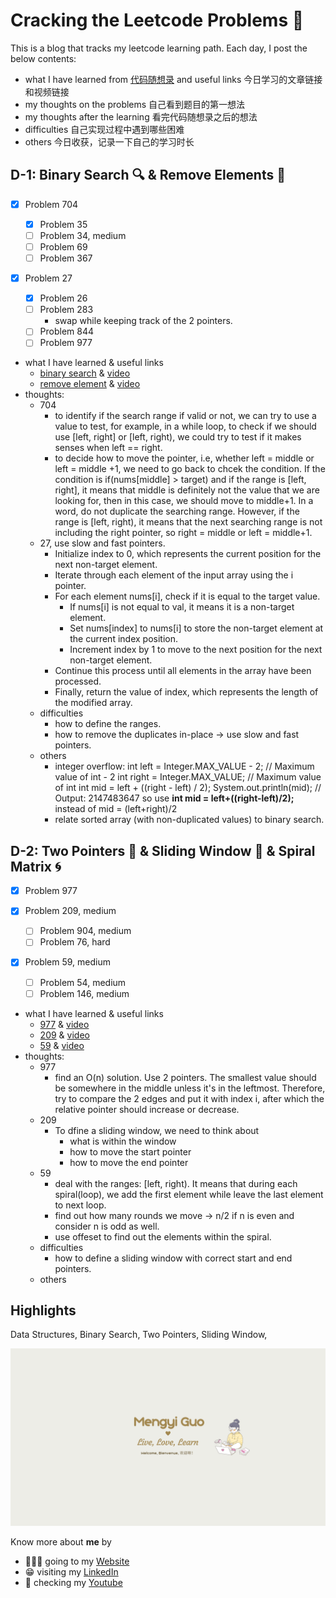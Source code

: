 # Cracking the Leetcode Problems 🥳

This is a blog that tracks my leetcode learning path. Each day, I post the below contents:

- what I have learned from [代码随想录](https://programmercarl.com/%E6%95%B0%E7%BB%84%E7%90%86%E8%AE%BA%E5%9F%BA%E7%A1%80.html) and useful links 今日学习的文章链接和视频链接
- my thoughts on the problems 自己看到题目的第一想法
- my thoughts after the learning 看完代码随想录之后的想法
- difficulties 自己实现过程中遇到哪些困难
- others 今日收获，记录一下自己的学习时长

## D-1: Binary Search 🔍 & Remove Elements 🚮

- [x] Problem 704
  - [x] Problem 35
  - [ ] Problem 34, medium
  - [ ] Problem 69
  - [ ] Problem 367
- [x] Problem 27

  - [x] Problem 26
  - [ ] Problem 283
    - swap while keeping track of the 2 pointers.
  - [ ] Problem 844
  - [ ] Problem 977

- what I have learned & useful links
  - [binary search](https://programmercarl.com/0704.%E4%BA%8C%E5%88%86%E6%9F%A5%E6%89%BE.html) & [video](https://www.bilibili.com/video/BV1fA4y1o715/)
  - [remove element](https://programmercarl.com/0027.%E7%A7%BB%E9%99%A4%E5%85%83%E7%B4%A0.html) & [video](https://www.bilibili.com/video/BV12A4y1Z7LP/?spm_id_from=333.788&vd_source=d216e0483cb2bc8d1140b35f1674e41d)
- thoughts:
  - 704
    - to identify if the search range if valid or not, we can try to use a value to test, for example, in a while loop, to check if we should use [left, right] or [left, right), we could try to test if it makes senses when left == right.
    - to decide how to move the pointer, i.e, whether left = middle or left = middle +1, we need to go back to chcek the condition. If the condition is if(nums[middle] > target) and if the range is [left, right], it means that middle is definitely not the value that we are looking for, then in this case, we should move to middle+1. In a word, do not duplicate the searching range. However, if the range is [left, right), it means that the next searching range is not including the right pointer, so right = middle or left = middle+1.
  - 27, use slow and fast pointers.
    - Initialize index to 0, which represents the current position for the next non-target element.
    - Iterate through each element of the input array using the i pointer.
    - For each element nums[i], check if it is equal to the target value.
      - If nums[i] is not equal to val, it means it is a non-target element.
      - Set nums[index] to nums[i] to store the non-target element at the current index position.
      - Increment index by 1 to move to the next position for the next non-target element.
    - Continue this process until all elements in the array have been processed.
    - Finally, return the value of index, which represents the length of the modified array.
  - difficulties
    - how to define the ranges.
    - how to remove the duplicates in-place -> use slow and fast pointers.
  - others
    - integer overflow:
      int left = Integer.MAX_VALUE - 2; // Maximum value of int - 2
      int right = Integer.MAX_VALUE; // Maximum value of int
      int mid = left + ((right - left) / 2);
      System.out.println(mid); // Output: 2147483647
      so use **int mid = left+((right-left)/2);** instead of mid = (left+right)/2
    - relate sorted array (with non-duplicated values) to binary search.

## D-2: Two Pointers 🙌 & Sliding Window 🛝 & Spiral Matrix 🌀

- [x] Problem 977
- [x] Problem 209, medium
  - [ ] Problem 904, medium
  - [ ] Problem 76, hard
- [x] Problem 59, medium

  - [ ] Problem 54, medium
  - [ ] Problem 146, medium

- what I have learned & useful links
  - [977](https://programmercarl.com/0977.%E6%9C%89%E5%BA%8F%E6%95%B0%E7%BB%84%E7%9A%84%E5%B9%B3%E6%96%B9.html) & [video](https://www.bilibili.com/video/BV1QB4y1D7ep)
  - [209](https://programmercarl.com/0209.%E9%95%BF%E5%BA%A6%E6%9C%80%E5%B0%8F%E7%9A%84%E5%AD%90%E6%95%B0%E7%BB%84.html) & [video](https://www.bilibili.com/video/BV1tZ4y1q7XE)
  - [59](https://programmercarl.com/0059.%E8%9E%BA%E6%97%8B%E7%9F%A9%E9%98%B5II.html#%E7%AE%97%E6%B3%95%E5%85%AC%E5%BC%80%E8%AF%BE) & [video](https://www.bilibili.com/video/BV1SL4y1N7mV/)
- thoughts:
  - 977
    - find an O(n) solution. Use 2 pointers. The smallest value should be somewhere in the middle unless it's in the leftmost. Therefore, try to compare the 2 edges and put it with index i, after which the relative pointer should increase or decrease.
  - 209
    - To dfine a sliding window, we need to think about
      - what is within the window
      - how to move the start pointer
      - how to move the end pointer
  - 59
    - deal with the ranges: [left, right). It means that during each spiral(loop), we add the first element while leave the last element to next loop.
    - find out how many rounds we move -> n/2 if n is even and consider n is odd as well.
    - use offeset to find out the elements within the spiral.
  - difficulties
    - how to define a sliding window with correct start and end pointers.
  - others

## Highlights

Data Structures, Binary Search, Two Pointers, Sliding Window,

![Mengyi Cartoon Pic](/Live,%20Love,%20Learn.png)

Know more about **me** by

- 🙋🏻‍♀️ going to my [Website](https://mengyig.github.io/#)
- 😁 visiting my [LinkedIn](https://www.linkedin.com/in/mengyi-guo/)
- 🎥 checking my [Youtube](https://www.youtube.com/channel/UCu7Q8pfeEvjgTxVyj7YVxHw)
